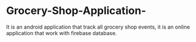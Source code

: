# Grocery-Shop-Application-
It is an android application that track all grocery shop events, it is an online application that work with firebase database.
